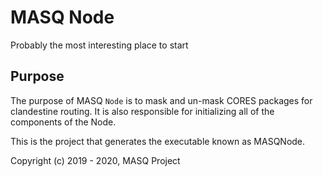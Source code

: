 # MASQ Node
Probably the most interesting place to start

## Purpose
The purpose of MASQ `Node` is to mask and un-mask CORES packages for clandestine routing.
It is also responsible for initializing all of the components of the Node.

This is the project that generates the executable known as MASQNode.


Copyright (c) 2019 - 2020, MASQ Project
